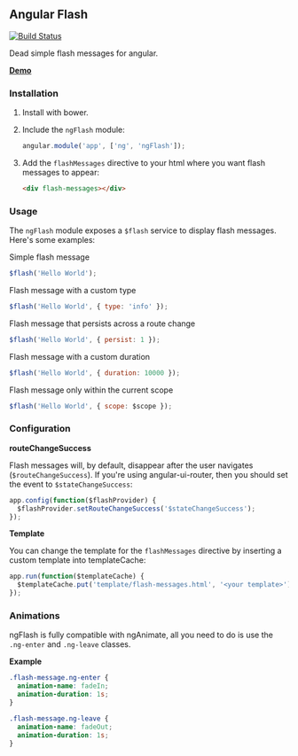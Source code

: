 ## Angular Flash

[![Build Status](https://travis-ci.org/remind101/angular-flash.png?branch=master)](https://travis-ci.org/remind101/angular-flash)

Dead simple flash messages for angular.

**[Demo](http://remind101.github.com/angular-flash)**

### Installation

1. Install with bower.
2. Include the `ngFlash` module:

   ```javascript
   angular.module('app', ['ng', 'ngFlash']);
   ```
3. Add the `flashMessages` directive to your html where you want flash messages
   to appear:

   ```html
   <div flash-messages></div>
   ```

### Usage

The `ngFlash` module exposes a `$flash` service to display flash messages. Here's some
examples:

Simple flash message

```javascript
$flash('Hello World');
```

Flash message with a custom type

```javascript
$flash('Hello World', { type: 'info' });
```

Flash message that persists across a route change

```javascript
$flash('Hello World', { persist: 1 });
```

Flash message with a custom duration

```javascript
$flash('Hello World', { duration: 10000 });
```

Flash message only within the current scope

```javascript
$flash('Hello World', { scope: $scope });
```

### Configuration

**routeChangeSuccess**

Flash messages will, by default, disappear after the user navigates
(`$routeChangeSuccess`). If you're using angular-ui-router, then you should set
the event to `$stateChangeSuccess`:

```javascript
app.config(function($flashProvider) {
  $flashProvider.setRouteChangeSuccess('$stateChangeSuccess');
});
```

**Template**

You can change the template for the `flashMessages` directive by inserting a
custom template into templateCache:

```javascript
app.run(function($templateCache) {
  $templateCache.put('template/flash-messages.html', '<your template>');
});
```

### Animations

ngFlash is fully compatible with ngAnimate, all you need to do is use the
`.ng-enter` and `.ng-leave` classes.

**Example**

```css
.flash-message.ng-enter {
  animation-name: fadeIn;
  animation-duration: 1s;
}

.flash-message.ng-leave {
  animation-name: fadeOut;
  animation-duration: 1s;
}
```
